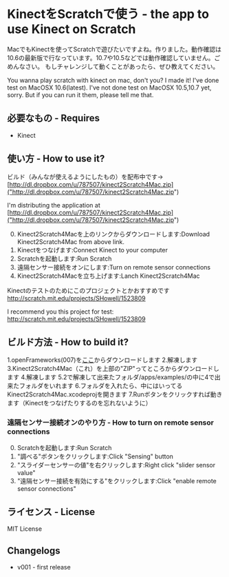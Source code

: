 # KinectをScratchで使う - the app to use Kinect on Scratch
MacでもKinectを使ってScratchで遊びたいですよね。作りました。動作確認は10.6の最新版で行なっています。10.7や10.5などでは動作確認していません。ごめんなさい。
もしチャレンジして動くことがあったら、ぜひ教えてください。

You wanna play scratch with kinect on mac, don't you?  I made it!  I've done test on MacOSX 10.6(latest).
I've not done test on MacOSX 10.5,10.7 yet, sorry.  But if you can run it them, please tell me that.
## 必要なもの - Requires
* Kinect

## 使い方 - How to use it?
ビルド（みんなが使えるようにしたもの）を配布中です→　[http://dl.dropbox.com/u/787507/kinect2Scratch4Mac.zip]("http://dl.dropbox.com/u/787507/kinect2Scratch4Mac.zip")

I'm distributing the application at [http://dl.dropbox.com/u/787507/kinect2Scratch4Mac.zip]("http://dl.dropbox.com/u/787507/kinect2Scratch4Mac.zip")

  
0. Kinect2Scratch4Macを上のリンクからダウンロードします:Download Kinect2Scratch4Mac from above link.
1. Kinectをつなげます:Connect Kinect to your computer
2. Scratchを起動します:Run Scratch
3. 遠隔センサー接続をオンにします:Turn on remote sensor connections
4. Kinect2Scratch4Macを立ち上げます:Lanch Kinect2Scratch4Mac

Kinectのテストのためにこのプロジェクトとかおすすめです http://scratch.mit.edu/projects/SHowell/1523809

I recommend you this project for test: http://scratch.mit.edu/projects/SHowell/1523809

## ビルド方法 - How to build it?

1.openFrameworks(007)を[ここ]("http://openframeworks.cc/download")からダウンロードします
2.解凍します
3.Kinect2Scratch4Mac（これ）を上部の"ZIP"ってところからダウンロードします
4.解凍します
5.2で解凍して出来たフォルダ/apps/examples/の中に4で出来たフォルダをいれます
6.フォルダを入れたら、中にはいってるKinect2Scratch4Mac.xcodeprojを開きます
7.Runボタンをクリックすれば動きます（Kinectをつなげたりするのを忘れないように）

### 遠隔センサー接続オンのやり方 - How to turn on remote sensor connections
0. Scratchを起動します:Run Scratch
1. "調べる"ボタンをクリックします:Click "Sensing" button
2. "スライダーセンサーの値"を右クリックします:Right click "slider sensor value"
3. "遠隔センサー接続を有効にする"をクリックします:Click "enable remote sensor connections"


## ライセンス - License

MIT License

## Changelogs
* v001 - first release
